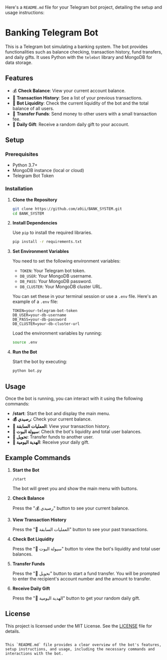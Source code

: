 Here's a `README.md` file for your Telegram bot project, detailing the setup and usage instructions:


# Banking Telegram Bot

This is a Telegram bot simulating a banking system. The bot provides functionalities such as balance checking, transaction history, fund transfers, and daily gifts. It uses Python with the `telebot` library and MongoDB for data storage.

## Features

- 💰 **Check Balance**: View your current account balance.
- 📜 **Transaction History**: See a list of your previous transactions.
- 🏦 **Bot Liquidity**: Check the current liquidity of the bot and the total balance of all users.
- 💸 **Transfer Funds**: Send money to other users with a small transaction fee.
- 🎁 **Daily Gift**: Receive a random daily gift to your account.

## Setup

### Prerequisites

- Python 3.7+
- MongoDB instance (local or cloud)
- Telegram Bot Token

### Installation

1. **Clone  the Repository**

   ```bash
   git clone https://github.com/a9ii/BANK_SYSTEM.git
   cd BANK_SYSTEM

   ```

2. **Install Dependencies**

   Use `pip` to install the required libraries.

   ```bash
   pip install -r requirements.txt
   ```

3. **Set Environment Variables**

   You need to set the following environment variables:

   - `TOKEN`: Your Telegram bot token.
   - `DB_USER`: Your MongoDB username.
   - `DB_PASS`: Your MongoDB password.
   - `DB_CLUSTER`: Your MongoDB cluster URL.

   You can set these in your terminal session or use a `.env` file. Here's an example of a `.env` file:

   ```plaintext
   TOKEN=your-telegram-bot-token
   DB_USER=your-db-username
   DB_PASS=your-db-password
   DB_CLUSTER=your-db-cluster-url
   ```

   Load the environment variables by running:

   ```bash
   source .env
   ```

4. **Run the Bot**

   Start the bot by executing:

   ```bash
   python bot.py
   ```

## Usage

Once the bot is running, you can interact with it using the following commands:

- **/start**: Start the bot and display the main menu.
- **💰 رصيدي**: Check your current balance.
- **📜 العمليات السابقة**: View your transaction history.
- **🏦 سيولة البوت**: Check the bot's liquidity and total user balances.
- **💸 تحويل**: Transfer funds to another user.
- **🎁 الهدية اليومية**: Receive your daily gift.

## Example Commands

1. **Start the Bot**

   ```plaintext
   /start
   ```

   The bot will greet you and show the main menu with buttons.

2. **Check Balance**

   Press the "💰 رصيدي" button to see your current balance.

3. **View Transaction History**

   Press the "📜 العمليات السابقة" button to see your past transactions.

4. **Check Bot Liquidity**

   Press the "🏦 سيولة البوت" button to view the bot's liquidity and total user balances.

5. **Transfer Funds**

   Press the "💸 تحويل" button to start a fund transfer. You will be prompted to enter the recipient's account number and the amount to transfer.

6. **Receive Daily Gift**

   Press the "🎁 الهدية اليومية" button to get your random daily gift.

## License

This project is licensed under the MIT License. See the [LICENSE](LICENSE) file for details.
```

This `README.md` file provides a clear overview of the bot's features, setup instructions, and usage, including the necessary commands and interactions with the bot.
